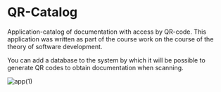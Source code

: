# QR-Catalog

Application-catalog of documentation with access by QR-code. This application was written as part of the course work on the course of the theory of software development. 

You can add a database to the system by which it will be possible to generate QR codes to obtain documentation when scanning.

![app(1)](https://user-images.githubusercontent.com/43219252/147840269-e730f907-bf3b-46d1-9679-2fec149ff41b.gif)
